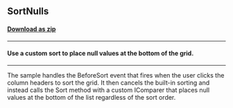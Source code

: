 ## SortNulls
#### [Download as zip](https://grapecity.github.io/DownGit/#/home?url=https://github.com/GrapeCity/ComponentOne-WinForms-Samples/tree/master/NetFramework\FlexGrid\CS\SortNulls)
____
#### Use a custom sort to place null values at the bottom of the grid.
____
The sample handles the BeforeSort event that fires when the user clicks the column headers to sort the grid. It then cancels the built-in sorting and instead calls the Sort method with a custom IComparer that places null values at the bottom of the list regardless of the sort order. 